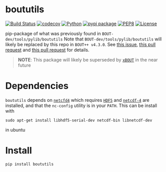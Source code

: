 # boututils

[![Build Status](https://travis-ci.org/boutproject/boututils.svg?branch=master)](https://travis-ci.org/boutproject/boututils)
[![codecov](https://codecov.io/gh/boutproject/boututils/branch/master/graph/badge.svg)](https://codecov.io/gh/boutproject/boututils)
[![Python](https://img.shields.io/badge/python->=3.6-blue.svg)](https://www.python.org/)
[![pypi package](https://badge.fury.io/py/boututils.svg)](https://pypi.org/project/boututils/)
[![PEP8](https://img.shields.io/badge/code%20style-PEP8-brightgreen.svg)](https://www.python.org/dev/peps/pep-0008/)
[![License](https://img.shields.io/badge/license-LGPL--3.0-blue.svg)](https://github.com/boutproject/boututils/blob/master/LICENSE)

pip-package of what was previously found in
`BOUT-dev/tools/pylib/boututils`
Note that `BOUT-dev/tools/pylib/boututils` will likely be replaced by this repo
in `BOUT++ v4.3.0`.
See [this issue](https://github.com/boutproject/BOUT-dev/issues/1347),
[this pull request](https://github.com/boutproject/BOUT-dev/pull/1766) and
[this pull request](https://github.com/boutproject/BOUT-dev/pull/1740) for details.

> **NOTE**: This package will likely be superseded by
  [`xBOUT`](https://github.com/boutproject/xBOUT) in the near future

# Dependencies

`boututils` depends on
[`netcfd4`](https://github.com/Unidata/netcdf4-python) which requires
[`HDF5`](http://www.h5py.org) and
[`netcdf-4`](https://github.com/Unidata/netcdf-c/releases) are
installed, and that the `nc-config` utility is in your `PATH`. This
can be install with

```
sudo apt-get install libhdf5-serial-dev netcdf-bin libnetcdf-dev
```

in ubuntu

# Install

`pip install boututils`

